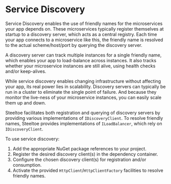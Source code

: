 # Service Discovery

Service Discovery enables the use of friendly names for the microservices your app depends on.
These microservices typically register themselves at startup to a discovery server, which acts as a central registry.
Each time your app connects to a microservice like this, the friendly name is resolved to the actual scheme/host/port by querying the discovery server.

A discovery server can track multiple instances for a single friendly name, which enables your app to load-balance across instances.
It also tracks whether your microservice instances are still alive, using health checks and/or keep-alives.

While service discovery enables changing infrastructure without affecting your app, its real power lies in scalability.
Discovery servers can typically be run in a cluster to eliminate the single point of failure.
And because they monitor the live-ness of your microservice instances, you can easily scale them up and down.

Steeltoe facilitates both registration and querying of discovery servers by providing various implementations of `IDiscoveryClient`.
To resolve friendly names, Steeltoe provides implementations of `ILoadBalancer`, which rely on `IDiscoveryClient`.

To use service discovery:

1. Add the appropriate NuGet package references to your project.
1. Register the desired discovery client(s) in the dependency container.
1.  Configure the chosen discovery client(s) for registration and/or consumption.
1. Activate the provided `HttpClient`/`HttpClientFactory` facilities to resolve friendly names.
